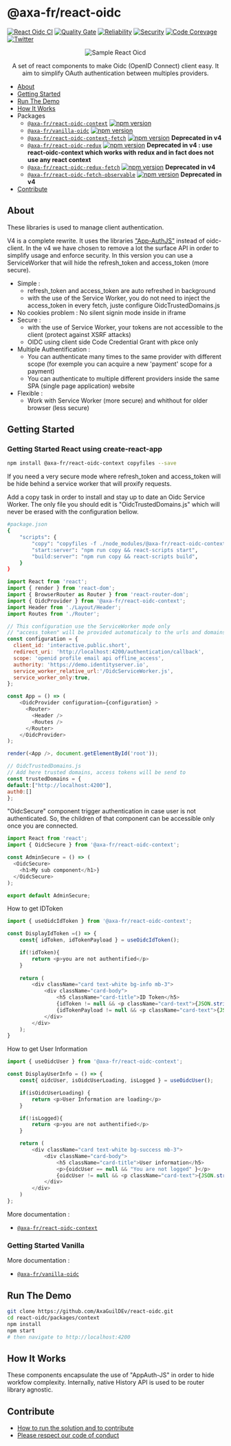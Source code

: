 # @axa-fr/react-oidc

[![React Oidc CI](https://github.com/AxaGuilDEv/react-oidc/actions/workflows/npm-publish.yml/badge.svg)](https://github.com/AxaGuilDEv/react-oidc/actions/workflows/npm-publish.yml)
[![Quality Gate](https://sonarcloud.io/api/project_badges/measure?project=AxaGuilDEv_react-oidc&metric=alert_status)](https://sonarcloud.io/dashboard?id=AxaGuilDEv_react-oidc) [![Reliability](https://sonarcloud.io/api/project_badges/measure?project=AxaGuilDEv_react-oidc&metric=reliability_rating)](https://sonarcloud.io/component_measures?id=AxaGuilDEv_react-oidc&metric=reliability_rating) [![Security](https://sonarcloud.io/api/project_badges/measure?project=AxaGuilDEv_react-oidc&metric=security_rating)](https://sonarcloud.io/component_measures?id=AxaGuilDEv_react-oidc&metric=security_rating) [![Code Corevage](https://sonarcloud.io/api/project_badges/measure?project=AxaGuilDEv_react-oidc&metric=coverage)](https://sonarcloud.io/component_measures?id=AxaGuilDEv_react-oidc&metric=Coverage) [![Twitter](https://img.shields.io/twitter/follow/GuildDEvOpen?style=social)](https://twitter.com/intent/follow?screen_name=GuildDEvOpen)

<p align="center">
    <img src="./docs/img/introduction.gif"
     alt="Sample React Oicd"
      />
</p>

<p align="center">
  A set of react components to make Oidc (OpenID Connect) client easy. It aim to simplify OAuth authentication between multiples providers.
</p>

- [About](#about)
- [Getting Started](#getting-started)
- [Run The Demo](#run-the-demo)
- [How It Works](#how-it-works)
- Packages
  - [`@axa-fr/react-oidc-context`](./packages/context#readme.md) [![npm version](https://badge.fury.io/js/%40axa-fr%2Freact-oidc-context.svg)](https://badge.fury.io/js/%40axa-fr%2Freact-oidc-context)
  - [`@axa-fr/vanilla-oidc`](./packages/vanilla#readme.md) [![npm version](https://badge.fury.io/js/%40axa-fr%2Fvanilla-oidc.svg)](https://badge.fury.io/js/%40axa-fr%2Fvanilla-oidc)
  - [`@axa-fr/react-oidc-context-fetch`](./packages/context-fetch#readme.md) [![npm version](https://badge.fury.io/js/%40axa-fr%2Freact-oidc-context-fetch.svg)](https://badge.fury.io/js/%40axa-fr%2Freact-oidc-context-fetch) **Deprecated in v4**
  - [`@axa-fr/react-oidc-redux`](./packages/redux#readme.md) [![npm version](https://badge.fury.io/js/%40axa-fr%2Freact-oidc-redux.svg)](https://badge.fury.io/js/%40axa-fr%2Freact-oidc-redux) **Deprecated in v4 : use react-oidc-context which works with redux and in fact does not use any react context**
  - [`@axa-fr/react-oidc-redux-fetch`](./packages/redux-fetch#readme.md) [![npm version](https://badge.fury.io/js/%40axa-fr%2Freact-oidc-redux-fetch.svg)](https://badge.fury.io/js/%40axa-fr%2Freact-oidc-redux-fetch) **Deprecated in v4**
  - [`@axa-fr/react-oidc-fetch-observable`](./packages/fetch-observable#readme.md) [![npm version](https://badge.fury.io/js/%40axa-fr%2Freact-oidc-fetch-observable.svg)](https://badge.fury.io/js/%40axa-fr%2Freact-oidc-fetch-observable) **Deprecated in v4**
- [Contribute](#contribute)

## About

These libraries is used to manage client authentication.

V4 is a complete rewrite. It uses the libraries ["App-AuthJS"](https://github.com/openid/AppAuth-JS) instead of oidc-client.
In the v4 we have chosen to remove a lot the surface API in order to simplify usage and enforce security.
In this version you can use a ServiceWorker that will hide the refresh_token and access_token (more secure).

- Simple :
  - refresh_token and access_token are auto refreshed in background
  - with the use of the Service Worker, you do not need to inject the access_token in every fetch, juste configure OidcTrustedDomains.js
- No cookies problem : No silent signin mode inside in iframe
- Secure :
  - with the use of Service Worker, your tokens are not accessible to the client (protect against XSRF attacks)
  - OIDC using client side Code Credential Grant with pkce only
- Multiple Authentification :
  - You can authenticate many times to the same provider with different scope (for exemple you can acquire a new 'payment' scope for a payment)
  - You can authenticate to multiple different providers inside the same SPA (single page application) website
- Flexible :
  - Work with Service Worker (more secure) and whithout for older browser (less secure)


## Getting Started

### Getting Started React using create-react-app
```sh
npm install @axa-fr/react-oidc-context copyfiles --save
```

If you need a very secure mode where refresh_token and access_token will be hide behind a service worker that will proxify requests.

Add a copy task in order to install and stay up to date an Oidc Service Worker.
The only file you should edit is "OidcTrustedDomains.js" which will never be erased with the configuration bellow.

```sh
#package.json
{
    "scripts": {
        "copy": "copyfiles -f ./node_modules/@axa-fr/react-oidc-context/dist/OidcServiceWorker.js ./public && copyfiles -f -s ./node_modules/@axa-fr/react-oidc-context/dist/OidcTrustedDomains.js ./public",
        "start:server": "npm run copy && react-scripts start",
        "build:server": "npm run copy && react-scripts build",
    }
}
```

```javascript
import React from 'react';
import { render } from 'react-dom';
import { BrowserRouter as Router } from 'react-router-dom';
import { OidcProvider } from '@axa-fr/react-oidc-context';
import Header from './Layout/Header';
import Routes from './Router';

// This configuration use the ServiceWorker mode only
// "access_token" will be provided automaticaly to the urls and domains configured inside "OidcTrustedDomains.js"
const configuration = {
  client_id: 'interactive.public.short',
  redirect_uri: 'http://localhost:4200/authentication/callback',
  scope: 'openid profile email api offline_access',
  authority: 'https://demo.identityserver.io',
  service_worker_relative_url:'/OidcServiceWorker.js',
  service_worker_only:true,
};

const App = () => (
    <OidcProvider configuration={configuration} >
      <Router>
        <Header />
        <Routes />
      </Router>
    </OidcProvider>
);

render(<App />, document.getElementById('root'));
```

```javascript
// OidcTrustedDomains.js
// Add here trusted domains, access tokens will be send to
const trustedDomains = {
default:["http://localhost:4200"],
auth0:[]
};
```

"OidcSecure" component trigger authentication in case user is not authenticated. So, the children of that component can be accessible only once you are connected.

```javascript
import React from 'react';
import { OidcSecure } from '@axa-fr/react-oidc-context';

const AdminSecure = () => (
  <OidcSecure>
    <h1>My sub component</h1>}
  </OidcSecure>
);

export default AdminSecure;
```

How to get IDToken

```javascript
import { useOidcIdToken } from '@axa-fr/react-oidc-context';

const DisplayIdToken =() => {
    const{ idToken, idTokenPayload } = useOidcIdToken();

    if(!idToken){
        return <p>you are not authentified</p>
    }
    
    return (
        <div className="card text-white bg-info mb-3">
            <div className="card-body">
                <h5 className="card-title">ID Token</h5>
                {idToken != null && <p className="card-text">{JSON.stringify(idToken)}</p>}
                {idTokenPayload != null && <p className="card-text">{JSON.stringify(idTokenPayload)}</p>}
            </div>
        </div>
    );
}

```

How to get User Information

```javascript
import { useOidcUser } from '@axa-fr/react-oidc-context';

const DisplayUserInfo = () => {
    const{ oidcUser, isOidcUserLoading, isLogged } = useOidcUser();

    if(isOidcUserLoading) {
        return <p>User Information are loading</p>
    }

    if(!isLogged){
        return <p>you are not authentified</p>
    }

    return (
        <div className="card text-white bg-success mb-3">
            <div className="card-body">
                <h5 className="card-title">User information</h5>
                <p>{oidcUser == null && "You are not logged" }</p>
                {oidcUser != null && <p className="card-text">{JSON.stringify(oidcUser)}</p>}
            </div>
        </div>
    )
};
```


More documentation :
- [`@axa-fr/react-oidc-context`](./packages/context#readme)

### Getting Started Vanilla

More documentation :
- [`@axa-fr/vanilla-oidc`](./packages/vanilla#readme)

## Run The Demo

```sh
git clone https://github.com/AxaGuilDEv/react-oidc.git
cd react-oidc/packages/context
npm install
npm start
# then navigate to http://localhost:4200
```

## How It Works

These components encapsulate the use of "AppAuth-JS" in order to hide workfow complexity.
Internally, native History API is used to be router library agnostic.

## Contribute

- [How to run the solution and to contribute](./CONTRIBUTING.md)
- [Please respect our code of conduct](./CODE_OF_CONDUCT.md)
